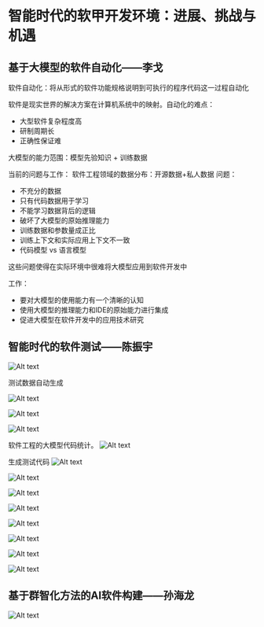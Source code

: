 # 智能时代的软甲开发环境：进展、挑战与机遇

## 基于大模型的软件自动化——李戈

软件自动化：将从形式的软件功能规格说明到可执行的程序代码这一过程自动化

软件是现实世界的解决方案在计算机系统中的映射。自动化的难点：
- 大型软件复杂程度高
- 研制周期长
- 正确性保证难

大模型的能力范围：模型先验知识 + 训练数据

当前的问题与工作：
软件工程领域的数据分布：开源数据+私人数据
问题：
- 不充分的数据
- 只有代码数据用于学习
- 不能学习数据背后的逻辑
- 破坏了大模型的原始推理能力
- 训练数据和参数量成正比
- 训练上下文和实际应用上下文不一致
- 代码模型 vs 语言模型

这些问题使得在实际环境中很难将大模型应用到软件开发中

工作：
- 要对大模型的使用能力有一个清晰的认知
- 使用大模型的推理能力和IDE的原始能力进行集成
- 促进大模型在软件开发中的应用技术研究

## 智能时代的软件测试——陈振宇

![Alt text](image.png)

测试数据自动生成

![Alt text](image-1.png)

![Alt text](image-2.png)

![Alt text](image-3.png)

软件工程的大模型代码统计。
![Alt text](image-4.png)

生成测试代码
![Alt text](image-5.png)

![Alt text](image-6.png)

![Alt text](image-7.png)

![Alt text](image-8.png)

![Alt text](image-9.png)

![Alt text](image-10.png)

![Alt text](image-11.png)

![Alt text](image-12.png)

## 基于群智化方法的AI软件构建——孙海龙

![Alt text](image-13.png)


